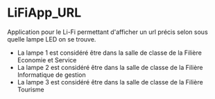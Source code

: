 # LiFiApp_URL
Application pour le Li-Fi permettant d'afficher un url précis selon sous quelle lampe LED on se trouve.

- La lampe 1 est considéré être dans la salle de classe de la Filière Economie et Service
- La lampe 2 est considéré être dans la salle de classe de la Filière Informatique de gestion
- La lampe 3 est considéré être dans la salle de classe de la Filière Tourisme
 

